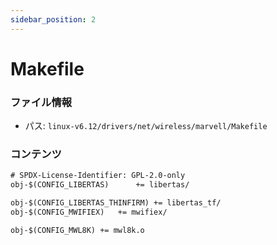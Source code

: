 ```yaml
---
sidebar_position: 2
---
```

# Makefile

### ファイル情報

- パス: `linux-v6.12/drivers/net/wireless/marvell/Makefile`

### コンテンツ

```txt
# SPDX-License-Identifier: GPL-2.0-only
obj-$(CONFIG_LIBERTAS)		+= libertas/

obj-$(CONFIG_LIBERTAS_THINFIRM)	+= libertas_tf/
obj-$(CONFIG_MWIFIEX)	+= mwifiex/

obj-$(CONFIG_MWL8K)	+= mwl8k.o

```
